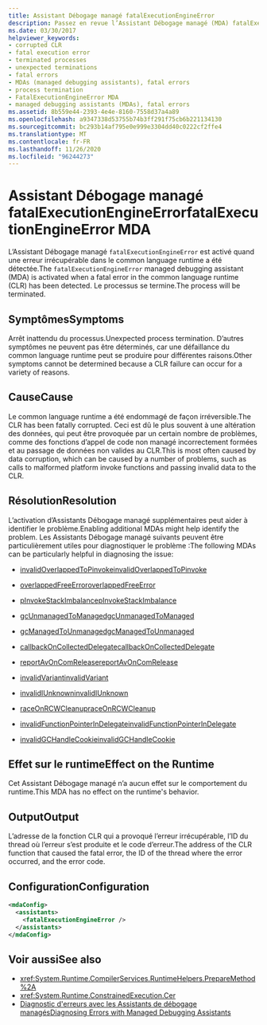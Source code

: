 ```yaml
---
title: Assistant Débogage managé fatalExecutionEngineError
description: Passez en revue l’Assistant Débogage managé (MDA) fatalExecutionEngineError dans .NET, qui peut être activé en raison d’un arrêt inattendu du processus.
ms.date: 03/30/2017
helpviewer_keywords:
- corrupted CLR
- fatal execution error
- terminated processes
- unexpected terminations
- fatal errors
- MDAs (managed debugging assistants), fatal errors
- process termination
- FatalExecutionEngineError MDA
- managed debugging assistants (MDAs), fatal errors
ms.assetid: 8b559e44-2393-4e4e-8160-7558d37a4a89
ms.openlocfilehash: a9347338d53755b74b3ff291f75cb6b221134130
ms.sourcegitcommit: bc293b14af795e0e999e3304dd40c0222cf2ffe4
ms.translationtype: MT
ms.contentlocale: fr-FR
ms.lasthandoff: 11/26/2020
ms.locfileid: "96244273"
---
```

# <a name="fatalexecutionengineerror-mda"></a><span data-ttu-id="21988-103">Assistant Débogage managé fatalExecutionEngineError</span><span class="sxs-lookup"><span data-stu-id="21988-103">fatalExecutionEngineError MDA</span></span>

<span data-ttu-id="21988-104">L’Assistant Débogage managé `fatalExecutionEngineError` est activé quand une erreur irrécupérable dans le common language runtime a été détectée.</span><span class="sxs-lookup"><span data-stu-id="21988-104">The `fatalExecutionEngineError` managed debugging assistant (MDA) is activated when a fatal error in the common language runtime (CLR) has been detected.</span></span> <span data-ttu-id="21988-105">Le processus se termine.</span><span class="sxs-lookup"><span data-stu-id="21988-105">The process will be terminated.</span></span>  
  
## <a name="symptoms"></a><span data-ttu-id="21988-106">Symptômes</span><span class="sxs-lookup"><span data-stu-id="21988-106">Symptoms</span></span>  

 <span data-ttu-id="21988-107">Arrêt inattendu du processus.</span><span class="sxs-lookup"><span data-stu-id="21988-107">Unexpected process termination.</span></span> <span data-ttu-id="21988-108">D’autres symptômes ne peuvent pas être déterminés, car une défaillance du common language runtime peut se produire pour différentes raisons.</span><span class="sxs-lookup"><span data-stu-id="21988-108">Other symptoms cannot be determined because a CLR failure can occur for a variety of reasons.</span></span>  
  
## <a name="cause"></a><span data-ttu-id="21988-109">Cause</span><span class="sxs-lookup"><span data-stu-id="21988-109">Cause</span></span>  

 <span data-ttu-id="21988-110">Le common language runtime a été endommagé de façon irréversible.</span><span class="sxs-lookup"><span data-stu-id="21988-110">The CLR has been fatally corrupted.</span></span> <span data-ttu-id="21988-111">Ceci est dû le plus souvent à une altération des données, qui peut être provoquée par un certain nombre de problèmes, comme des fonctions d’appel de code non managé incorrectement formées et au passage de données non valides au CLR.</span><span class="sxs-lookup"><span data-stu-id="21988-111">This is most often caused by data corruption, which can be caused by a number of problems, such as calls to malformed platform invoke functions and passing invalid data to the CLR.</span></span>  
  
## <a name="resolution"></a><span data-ttu-id="21988-112">Résolution</span><span class="sxs-lookup"><span data-stu-id="21988-112">Resolution</span></span>  

 <span data-ttu-id="21988-113">L’activation d’Assistants Débogage managé supplémentaires peut aider à identifier le problème.</span><span class="sxs-lookup"><span data-stu-id="21988-113">Enabling additional MDAs might help identify the problem.</span></span> <span data-ttu-id="21988-114">Les Assistants Débogage managé suivants peuvent être particulièrement utiles pour diagnostiquer le problème :</span><span class="sxs-lookup"><span data-stu-id="21988-114">The following MDAs can be particularly helpful in diagnosing the issue:</span></span>  
  
- [<span data-ttu-id="21988-115">invalidOverlappedToPinvoke</span><span class="sxs-lookup"><span data-stu-id="21988-115">invalidOverlappedToPinvoke</span></span>](invalidoverlappedtopinvoke-mda.md)  
  
- [<span data-ttu-id="21988-116">overlappedFreeError</span><span class="sxs-lookup"><span data-stu-id="21988-116">overlappedFreeError</span></span>](overlappedfreeerror-mda.md)  
  
- [<span data-ttu-id="21988-117">pInvokeStackImbalance</span><span class="sxs-lookup"><span data-stu-id="21988-117">pInvokeStackImbalance</span></span>](pinvokestackimbalance-mda.md)  
  
- [<span data-ttu-id="21988-118">gcUnmanagedToManaged</span><span class="sxs-lookup"><span data-stu-id="21988-118">gcUnmanagedToManaged</span></span>](gcunmanagedtomanaged-mda.md)  
  
- [<span data-ttu-id="21988-119">gcManagedToUnmanaged</span><span class="sxs-lookup"><span data-stu-id="21988-119">gcManagedToUnmanaged</span></span>](gcmanagedtounmanaged-mda.md)  
  
- [<span data-ttu-id="21988-120">callbackOnCollectedDelegate</span><span class="sxs-lookup"><span data-stu-id="21988-120">callbackOnCollectedDelegate</span></span>](callbackoncollecteddelegate-mda.md)  
  
- [<span data-ttu-id="21988-121">reportAvOnComRelease</span><span class="sxs-lookup"><span data-stu-id="21988-121">reportAvOnComRelease</span></span>](reportavoncomrelease-mda.md)  
  
- [<span data-ttu-id="21988-122">invalidVariant</span><span class="sxs-lookup"><span data-stu-id="21988-122">invalidVariant</span></span>](invalidvariant-mda.md)  
  
- [<span data-ttu-id="21988-123">invalidIUnknown</span><span class="sxs-lookup"><span data-stu-id="21988-123">invalidIUnknown</span></span>](invalidiunknown-mda.md)  
  
- [<span data-ttu-id="21988-124">raceOnRCWCleanup</span><span class="sxs-lookup"><span data-stu-id="21988-124">raceOnRCWCleanup</span></span>](raceonrcwcleanup-mda.md)  
  
- [<span data-ttu-id="21988-125">invalidFunctionPointerInDelegate</span><span class="sxs-lookup"><span data-stu-id="21988-125">invalidFunctionPointerInDelegate</span></span>](invalidfunctionpointerindelegate-mda.md)  
  
- [<span data-ttu-id="21988-126">invalidGCHandleCookie</span><span class="sxs-lookup"><span data-stu-id="21988-126">invalidGCHandleCookie</span></span>](invalidgchandlecookie-mda.md)  
  
## <a name="effect-on-the-runtime"></a><span data-ttu-id="21988-127">Effet sur le runtime</span><span class="sxs-lookup"><span data-stu-id="21988-127">Effect on the Runtime</span></span>  

 <span data-ttu-id="21988-128">Cet Assistant Débogage managé n’a aucun effet sur le comportement du runtime.</span><span class="sxs-lookup"><span data-stu-id="21988-128">This MDA has no effect on the runtime's behavior.</span></span>  
  
## <a name="output"></a><span data-ttu-id="21988-129">Output</span><span class="sxs-lookup"><span data-stu-id="21988-129">Output</span></span>  

 <span data-ttu-id="21988-130">L’adresse de la fonction CLR qui a provoqué l’erreur irrécupérable, l’ID du thread où l’erreur s’est produite et le code d’erreur.</span><span class="sxs-lookup"><span data-stu-id="21988-130">The address of the CLR function that caused the fatal error, the ID of the thread where the error occurred, and the error code.</span></span>  
  
## <a name="configuration"></a><span data-ttu-id="21988-131">Configuration</span><span class="sxs-lookup"><span data-stu-id="21988-131">Configuration</span></span>  
  
```xml  
<mdaConfig>  
  <assistants>  
    <fatalExecutionEngineError />  
  </assistants>  
</mdaConfig>  
```  
  
## <a name="see-also"></a><span data-ttu-id="21988-132">Voir aussi</span><span class="sxs-lookup"><span data-stu-id="21988-132">See also</span></span>

- <xref:System.Runtime.CompilerServices.RuntimeHelpers.PrepareMethod%2A>
- <xref:System.Runtime.ConstrainedExecution.Cer>
- [<span data-ttu-id="21988-133">Diagnostic d'erreurs avec les Assistants de débogage managés</span><span class="sxs-lookup"><span data-stu-id="21988-133">Diagnosing Errors with Managed Debugging Assistants</span></span>](diagnosing-errors-with-managed-debugging-assistants.md)
